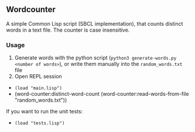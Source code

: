 ## Wordcounter
A simple Common Lisp script (SBCL implementation), that counts distinct words in a text file. The counter is case insensitive.

### Usage
1. Generate words with the python script (`python3 generate-words.py <number of words>`), or write them manually into the `random_words.txt` file
2. Open REPL session
  * `(load "main.lisp")`
  * (word-counter:distinct-word-count (word-counter:read-words-from-file "random_words.txt"))

If you want to run the unit tests:
  * `(load "tests.lisp")`
